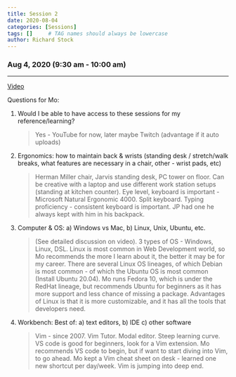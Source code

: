 ```yaml
---
title: Session 2
date: 2020-08-04
categories: [Sessions]
tags: []     # TAG names should always be lowercase
author: Richard Stock
---
```


### Aug 4, 2020 (9:30 am - 10:00 am)
---

[Video](https://youtu.be/am_fsg75qT4)

Questions for Mo:

1. Would I be able to have access to these sessions for my reference/learning?  
    > Yes - YouTube for now, later maybe Twitch (advantage if it auto uploads)
2. Ergonomics: how to maintain back & wrists (standing desk / stretch/walk breaks, what features are necessary in a chair, other - wrist pads, etc)
    > Herman Miller chair, Jarvis standing desk, PC tower on floor.  Can be creative with a laptop and use different work station setups (standing at kitchen counter).  Eye level, keyboard is important - Microsoft Natural Ergonomic 4000.  Split keyboard.  Typing proficiency - consistent keyboard is important.  JP had one he always kept with him in his backpack. 
3. Computer & OS:  a) Windows vs Mac, b) Linux, Unix, Ubuntu, etc.
    > (See detailed discussion on video).  3 types of OS - Windows, Linux, DSL.  Linux is most common in Web Development world, so Mo recommends the more I learn about it, the better it may be for my career.  There are several Linux OS lineages, of which Debian is most common - of which the Ubuntu OS is most common (Install Ubuntu 20.04).  Mo runs Fedora 10, which is under the RedHat lineage, but recommends Ubuntu for beginners as it has more support and less chance of missing a package.   Advantages of Linux is that it is more customizable, and it has all the tools that developers need.
4. Workbench:  Best of:  a) text editors, b) IDE c) other software
    > Vim - since 2007.  Vim Tutor.  Modal editor.  Steep learning curve.  VS code is good for beginners, look for a Vim extension.  Mo recommends VS code to begin, but if want to start diving into Vim, to go ahead.  Mo kept a Vim cheat sheet on desk - learned one new shortcut per day/week.  Vim is jumping into deep end.  

